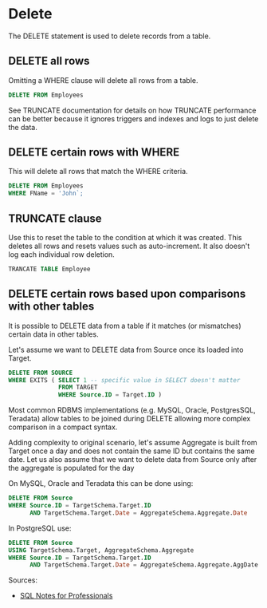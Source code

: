 # Delete
The DELETE statement is used to delete records from a table.

## DELETE all rows
Omitting a WHERE clause will delete all rows from a table.
```sql
DELETE FROM Employees
```
See TRUNCATE documentation for details on how TRUNCATE performance can be better because it ignores triggers
and indexes and logs to just delete the data.

## DELETE certain rows with WHERE
This will delete all rows that match the WHERE criteria.
```sql
DELETE FROM Employees
WHERE FName = 'John`;
```

## TRUNCATE clause
Use this to reset the table to the condition at which it was created. This deletes all rows and resets values such as
auto-increment. It also doesn't log each individual row deletion.

```sql
TRANCATE TABLE Employee
```

## DELETE certain rows based upon comparisons with other tables
It is possible to DELETE data from a table if it matches (or mismatches) certain data in other tables.

Let's assume we want to DELETE data from Source once its loaded into Target.
```sql
DELETE FROM SOURCE 
WHERE EXITS ( SELECT 1 -- specific value in SELECT doesn't matter
              FROM TARGET
              WHERE Source.ID = Target.ID )
```
Most common RDBMS implementations (e.g. MySQL, Oracle, PostgresSQL, Teradata) allow tables to be joined
during DELETE allowing more complex comparison in a compact syntax.

Adding complexity to original scenario, let's assume Aggregate is built from Target once a day and does not contain
the same ID but contains the same date. Let us also assume that we want to delete data from Source only after the
aggregate is populated for the day

On MySQL, Oracle and Teradata this can be done using:
```sql
DELETE FROM Source
WHERE Source.ID = TargetSchema.Target.ID
      AND TargetSchema.Target.Date = AggregateSchema.Aggregate.Date
```
In PostgreSQL use:
```sql
DELETE FROM Source
USING TargetSchema.Target, AggregateSchema.Aggregate
WHERE Source.ID = TargetSchema.Target.ID
      AND TargetSchema.Target.Date = AggregateSchema.Aggregate.AggDate
```


Sources:
* [SQL Notes for Professionals](https://goalkicker.com/SQLBook)